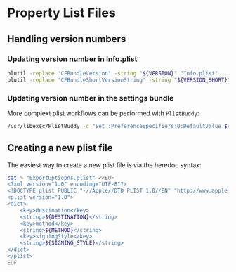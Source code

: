 # Property List Files

## Handling version numbers

### Updating version number in Info.plist

```sh
plutil -replace 'CFBundleVersion' -string "${VERSION}" "Info.plist"
plutil -replace 'CFBundleShortVersionString' -string "${VERSION_SHORT}" "Info.plist"
```

### Updating version number in the settings bundle

More complext plist workflows can be performed with `PlistBuddy`:

```sh
/usr/libexec/PlistBuddy -c "Set :PreferenceSpecifiers:0:DefaultValue ${VERSION}" "Settings.bundle/Root.plist"
```

## Creating a new plist file

The easiest way to create a new plist file is via the heredoc syntax:

```sh
cat > "ExportOptiopns.plist" <<EOF
<?xml version="1.0" encoding="UTF-8"?>
<!DOCTYPE plist PUBLIC "-//Apple//DTD PLIST 1.0//EN" "http://www.apple.com/DTDs/PropertyList-1.0.dtd">
<plist version="1.0">
<dict>
    <key>destination</key>
    <string>${DESTINATION}</string>
    <key>method</key>
    <string>${METHOD}</string>
    <key>signingStyle</key>
    <string>${SIGNING_STYLE}</string>
</dict>
</plist>
EOF
```
